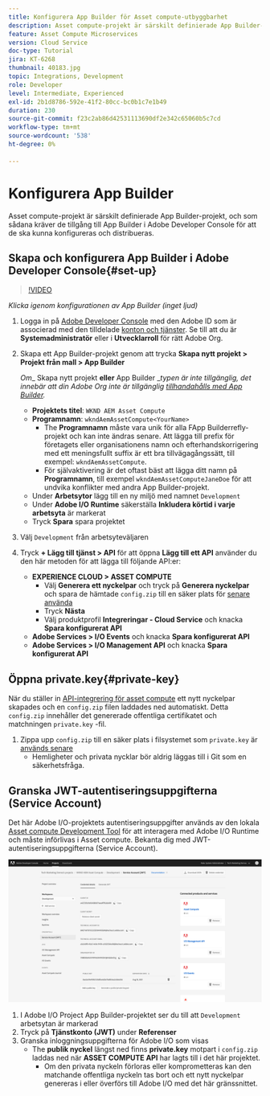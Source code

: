 ```yaml
---
title: Konfigurera App Builder för Asset compute-utbyggbarhet
description: Asset compute-projekt är särskilt definierade App Builder-projekt, och som sådana kräver de tillgång till App Builder i Adobe Developer Console för att de ska kunna konfigureras och distribueras.
feature: Asset Compute Microservices
version: Cloud Service
doc-type: Tutorial
jira: KT-6268
thumbnail: 40183.jpg
topic: Integrations, Development
role: Developer
level: Intermediate, Experienced
exl-id: 2b1d8786-592e-41f2-80cc-bc0b1c7e1b49
duration: 230
source-git-commit: f23c2ab86d42531113690df2e342c65060b5c7cd
workflow-type: tm+mt
source-wordcount: '538'
ht-degree: 0%

---
```


# Konfigurera App Builder

Asset compute-projekt är särskilt definierade App Builder-projekt, och som sådana kräver de tillgång till App Builder i Adobe Developer Console för att de ska kunna konfigureras och distribueras.

## Skapa och konfigurera App Builder i Adobe Developer Console{#set-up}

>[!VIDEO](https://video.tv.adobe.com/v/40183?quality=12&learn=on)

_Klicka igenom konfigurationen av App Builder (inget ljud)_

1. Logga in på [Adobe Developer Console](https://console.adobe.io) med den Adobe ID som är associerad med den tilldelade [konton och tjänster](./accounts-and-services.md). Se till att du är __Systemadministratör__ eller i __Utvecklarroll__ för rätt Adobe Org.
1. Skapa ett App Builder-projekt genom att trycka __Skapa nytt projekt > Projekt från mall > App Builder__

   _Om__ Skapa nytt projekt __eller__ App Builder __typen är inte tillgänglig, det innebär att din Adobe Org inte är tillgänglig [tillhandahålls med App Builder](#request-adobe-project-app-builder)._

   + __Projektets titel__: `WKND AEM Asset Compute`
   + __Programnamn__: `wkndAemAssetCompute<YourName>`
      + The __Programnamn__ måste vara unik för alla FApp Builderrefly-projekt och kan inte ändras senare. Att lägga till prefix för företagets eller organisationens namn och efterhandskorrigering med ett meningsfullt suffix är ett bra tillvägagångssätt, till exempel: `wkndAemAssetCompute`.
      + För självaktivering är det oftast bäst att lägga ditt namn på __Programnamn__, till exempel `wkndAemAssetComputeJaneDoe` för att undvika konflikter med andra App Builder-projekt.
   + Under __Arbetsytor__ lägg till en ny miljö med namnet `Development`
   + Under __Adobe I/O Runtime__ säkerställa __Inkludera körtid i varje arbetsyta__ är markerat
   + Tryck __Spara__ spara projektet
1. Välj `Development` från arbetsyteväljaren
1. Tryck __+ Lägg till tjänst > API__ för att öppna __Lägg till ett API__ använder du den här metoden för att lägga till följande API:er:

   + __EXPERIENCE CLOUD > ASSET COMPUTE__
      + Välj __Generera ett nyckelpar__ och tryck på __Generera nyckelpar__ och spara de hämtade `config.zip` till en säker plats för [senare använda](#private-key)
      + Tryck __Nästa__
      + Välj produktprofil __Integreringar - Cloud Service__ och knacka __Spara konfigurerat API__
   + __Adobe Services > I/O Events__ och knacka __Spara konfigurerat API__
   + __Adobe Services > I/O Management API__ och knacka __Spara konfigurerat API__

## Öppna private.key{#private-key}

När du ställer in [API-integrering för asset compute](#set-up) ett nytt nyckelpar skapades och en `config.zip` filen laddades ned automatiskt. Detta `config.zip` innehåller det genererade offentliga certifikatet och matchningen `private.key` -fil.

1. Zippa upp `config.zip` till en säker plats i filsystemet som `private.key` är [används senare](../develop/environment-variables.md)
   + Hemligheter och privata nycklar bör aldrig läggas till i Git som en säkerhetsfråga.

## Granska JWT-autentiseringsuppgifterna (Service Account)

Det här Adobe I/O-projektets autentiseringsuppgifter används av den lokala [Asset compute Development Tool](../develop/development-tool.md) för att interagera med Adobe I/O Runtime och måste införlivas i Asset compute. Bekanta dig med JWT-autentiseringsuppgifterna (Service Account).

![Autentiseringsuppgifter för Adobe Developer-tjänstkonto](./assets/app-builder/service-account.png)

1. I Adobe I/O Project App Builder-projektet ser du till att `Development` arbetsytan är markerad
1. Tryck på __Tjänstkonto (JWT)__ under __Referenser__
1. Granska inloggningsuppgifterna för Adobe I/O som visas
   + The __publik nyckel__ längst ned finns __private.key__ motpart i `config.zip` laddas ned när __ASSET COMPUTE API__ har lagts till i det här projektet.
      + Om den privata nyckeln förloras eller komprometteras kan den matchande offentliga nyckeln tas bort och ett nytt nyckelpar genereras i eller överförs till Adobe I/O med det här gränssnittet.
